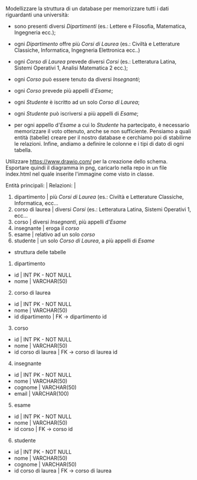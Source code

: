 Modellizzare la struttura di un database per memorizzare tutti i dati riguardanti una università:
- sono presenti diversi *Dipartimenti* (es.: Lettere e Filosofia, Matematica, Ingegneria ecc.);

- ogni *Dipartimento* offre più *Corsi di Laurea* (es.: Civiltà e Letterature Classiche, Informatica, Ingegneria Elettronica ecc..)

- ogni *Corso di Laurea* prevede diversi *Corsi* (es.: Letteratura Latina, Sistemi Operativi 1, Analisi Matematica 2 ecc.);

- ogni *Corso* può essere tenuto da diversi *Insegnanti*;

- ogni *Corso* prevede più appelli d'*Esame*;

- ogni *Studente* è iscritto ad un solo *Corso di Laurea*;

- ogni *Studente* può iscriversi a più appelli di *Esame*;

- per ogni appello d'*Esame* a cui lo *Studente* ha partecipato, è necessario memorizzare il voto ottenuto, anche se non sufficiente. Pensiamo a quali entità (tabelle) creare per il nostro database e cerchiamo poi di stabilirne le relazioni. Infine, andiamo a definire le colonne e i tipi di dato di ogni tabella.

Utilizzare https://www.drawio.com/ per la creazione dello schema.
Esportare quindi il diagramma in png, caricarlo nella repo in un file index.html  nel quale inserite l'immagine come visto in classe.


Entità principali:          | Relazioni:
                            |
1. dipartimento             | più *Corsi di Laurea* (es.: Civiltà e Letterature Classiche, Informatica, ecc...
2. corso di laurea          | diversi *Corsi* (es.: Letteratura Latina, Sistemi Operativi 1, ecc...
3. corso                    | diversi *Insegnanti*, più appelli d'*Esame*
4. insegnante               | eroga il *corso*
5. esame                    | relativo ad un solo *corso*
6. studente                 | un solo *Corso di Laurea*, a più appelli di *Esame*

- struttura delle tabelle

1. dipartimento
- id                     | INT PK - NOT NULL
- nome                   | VARCHAR(50)

2. corso di laurea
- id                     | INT PK - NOT NULL
- nome                   | VARCHAR(50)
- id dipartimento        | FK -> dipartimento id

3. corso
- id                     | INT PK - NOT NULL
- nome                   | VARCHAR(50)
- id corso di laurea     | FK -> corso di laurea id

4. insegnante
- id                     | INT PK - NOT NULL
- nome                   | VARCHAR(50)
- cognome                | VARCHAR(50)
- email                  | VARCHAR(100)

5. esame
- id                     | INT PK - NOT NULL
- nome                   | VARCHAR(50)
- id corso               | FK -> corso id

6. studente
- id                     | INT PK - NOT NULL
- nome                   | VARCHAR(50)
- cognome                | VARCHAR(50)
- id corso di laurea     | FK -> corso di laurea